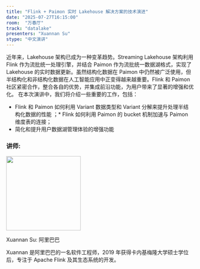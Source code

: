 ```yaml
---
title: "Flink + Paimon 实时 Lakehouse 解决方案的技术演进"
date: "2025-07-27T16:15:00"
room:  "万春厅"
track: "datalake"
presenters: "Xuannan Su"
stype: "中文演讲"
---
```


近年来，Lakehouse 架构已成为一种变革趋势。Streaming Lakehouse 架构利用 Flink 作为流批统一处理引擎，并结合 Paimon 作为流批统一数据湖格式，实现了 Lakehouse 的实时数据更新。虽然结构化数据在 Paimon 中仍然被广泛使用，但半结构化和非结构化数据在人工智能应用中正变得越来越重要。Flink 和 Paimon 社区紧密合作，整合各自的优势，并集成前沿功能，为用户带来了显著的增强和优化。
在本次演讲中，我们将介绍一些重要的工作，包括：
* Flink 和 Paimon 如何利用 Variant 数据类型和 Variant 分解来提升处理半结构化数据的性能
；* Flink 如何利用 Paimon 的 bucket 机制加速与 Paimon 维度表的连接；
* 简化和提升用户数据湖管理体验的增强功能



### 讲师:

<img src="https://sessionize.com/image/6797-400o400o1-dbccedf4-ca5c-4ac7-9407-da8d909f00a6.jpg" width="200" /><br/>

Xuannan Su: 阿里巴巴

Xuannan 是阿里巴巴的一名软件工程师，2019 年获得卡内基梅隆大学硕士学位后，专注于 Apache Flink 及其生态系统的开发。